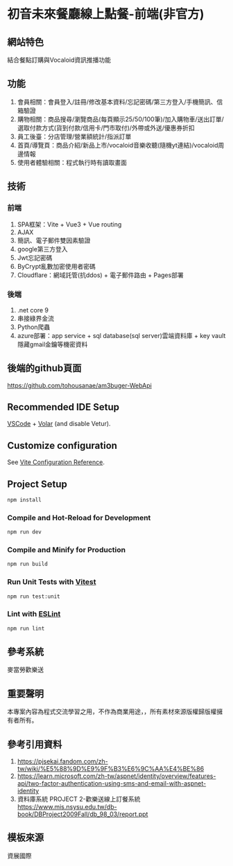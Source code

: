 # 初音未來餐廳線上點餐-前端(非官方)

## 網站特色
結合餐點訂購與Vocaloid資訊推播功能

## 功能
1. 會員相關：會員登入/註冊/修改基本資料/忘記密碼/第三方登入/手機簡訊、信箱驗證
2. 購物相關：商品搜尋/瀏覽商品(每頁顯示25/50/100筆)/加入購物車/送出訂單/選取付款方式(貨到付款/信用卡/門市取付)/外帶或外送/優惠券折扣
3. 員工後臺：分店管理/營業額統計/指派訂單
4. 首頁/導覽頁：商品介紹/新品上市/vocaloid音樂收聽(隨機yt連結)/vocaloid周邊情報
5. 使用者體驗相關：程式執行時有讀取畫面

## 技術
### 前端
1. SPA框架：Vite + Vue3 + Vue routing
2. AJAX
3. 簡訊、電子郵件雙因素驗證
4. google第三方登入
5. Jwt忘記密碼
6. ByCrypt亂數加密使用者密碼
7. Cloudflare：網域託管(抗ddos) + 電子郵件路由 + Pages部署

### 後端
1. .net core 9
2. 串接綠界金流
3. Python爬蟲
4. azure部署：app service + sql database(sql server)雲端資料庫 + key vault隱藏gmail金鑰等機密資料

## 後端的github頁面
https://github.com/tohousanae/am3buger-WebApi

## Recommended IDE Setup

[VSCode](https://code.visualstudio.com/) + [Volar](https://marketplace.visualstudio.com/items?itemName=Vue.volar) (and disable Vetur).

## Customize configuration

See [Vite Configuration Reference](https://vitejs.dev/config/).

## Project Setup

```sh
npm install
```

### Compile and Hot-Reload for Development

```sh
npm run dev
```

### Compile and Minify for Production

```sh
npm run build
```

### Run Unit Tests with [Vitest](https://vitest.dev/)

```sh
npm run test:unit
```

### Lint with [ESLint](https://eslint.org/)

```sh
npm run lint
```

## 參考系統
麥當勞歡樂送

## 重要聲明
本專案內容為程式交流學習之用，不作為商業用途，，所有素材來源版權歸版權擁有者所有。

## 參考引用資料
1. https://pjsekai.fandom.com/zh-tw/wiki/%E5%88%9D%E9%9F%B3%E6%9C%AA%E4%BE%86
2. https://learn.microsoft.com/zh-tw/aspnet/identity/overview/features-api/two-factor-authentication-using-sms-and-email-with-aspnet-identity
3. 資料庫系統 PROJECT 2-歡樂送線上訂餐系統 https://www.mis.nsysu.edu.tw/db-book/DBProject2009Fall/db_98_03/report.ppt

## 模板來源
資展國際
